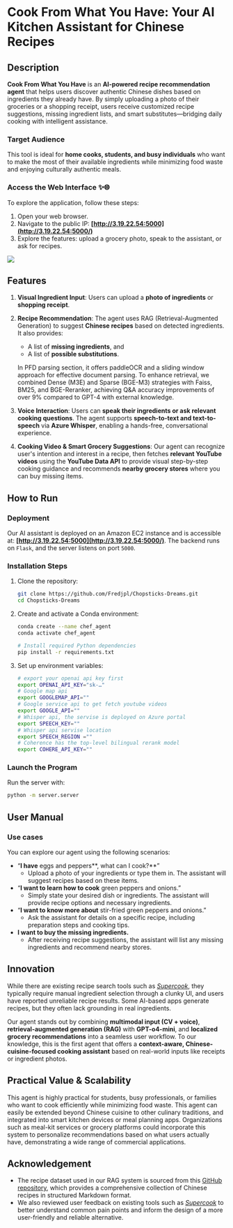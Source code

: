 # Cook From What You Have: Your AI Kitchen Assistant for Chinese Recipes

## Description

**Cook From What You Have** is an **AI-powered recipe recommendation agent** that helps users discover authentic Chinese dishes based on ingredients they already have. By simply uploading a photo of their groceries or a shopping receipt, users receive customized recipe suggestions, missing ingredient lists, and smart substitutes—bridging daily cooking with intelligent assistance. 

### Target Audience

This tool is ideal for **home cooks, students, and busy individuals** who want to make the most of their available ingredients while minimizing food waste and enjoying culturally authentic meals.

### Access the Web Interface ✨🌐

To explore the application, follow these steps:

1. Open your web browser.
2. Navigate to the public IP: **[http://3.19.22.54:5000](http://3.19.22.54:5000/)**
3. Explore the features: upload a grocery photo, speak to the assistant, or ask for recipes.

![](E:\2025_04-MS-AI-agent\Chopsticks-Dreams\imgs\web_ui.png)

## Features

1. **Visual Ingredient Input**: Users can upload a **photo of ingredients** or **shopping receipt**.

2. **Recipe Recommendation**: The agent uses RAG (Retrieval-Augmented Generation) to suggest **Chinese recipes** based on detected ingredients. It also provides: 

   - A list of **missing ingredients**, and
   - A list of **possible substitutions**.

   In PFD parsing section, it offers paddleOCR and a sliding window approach for effective document parsing. To enhance retrieval, we combined Dense (M3E) and Sparse (BGE-M3) strategies with Faiss, BM25, and BGE-Reranker, achieving Q&A accuracy improvements of over 9% compared to GPT-4 with external knowledge.

3. **Voice Interaction**: Users can **speak their ingredients or ask relevant cooking questions**. The agent supports **speech-to-text and text-to-speech** via **Azure Whisper**, enabling a hands-free, conversational experience.

4. **Cooking Video & Smart Grocery Suggestions**: Our agent can recognize user's intention and interest in a recipe, then fetches **relevant YouTube videos** using the **YouTube Data API** to provide visual step-by-step cooking guidance and recommends **nearby grocery stores** where you can buy missing items.

## How to Run

### Deployment

Our AI assistant is deployed on an Amazon EC2 instance and is accessible at: **[http://3.19.22.54:5000](http://3.19.22.54:5000/)**. The backend runs on `Flask`, and the server listens on port `5000`. 

### Installation Steps

1. Clone the repository:
    ```bash
    git clone https://github.com/Fredjpl/Chopsticks-Dreams.git
    cd Chopsticks-Dreams
    ```
2. Create and activate a Conda environment:
    ```bash
    conda create --name chef_agent
    conda activate chef_agent
    
    # Install required Python dependencies
    pip install -r requirements.txt
    ```
3. Set up environment variables:
    ```bash
    # export your openai api key first
    export OPENAI_API_KEY="sk-…"
    # Google map api
    export GOOGLEMAP_API=""
    # Google service api to get fetch youtube videos
    export GOOGLE_API=""
    # Whisper api, the servise is deployed on Azure portal
    export SPEECH_KEY=""
    # Whisper api servise location
    export SPEECH_REGION =""
    # Coherence has the top-level bilingual rerank model
    export COHERE_API_KEY=""
    ```
### Launch the Program
Run the server with:
```bash
python -m server.server
```

## User Manual

### Use cases

You can explore our agent using the following scenarios:

- “**I have** eggs and peppers**, what can I cook?**”
  - Upload a photo of your ingredients or type them in. The assistant will suggest recipes based on these items.
- “**I want to learn how to cook** green peppers and onions.”
  - Simply state your desired dish or ingredients. The assistant will provide recipe options and necessary ingredients.
- “**I want to know more about** stir-fried green peppers and onions.”
  - Ask the assistant for details on a specific recipe, including preparation steps and cooking tips.
- **I want to buy the missing ingredients.**
  - After receiving recipe suggestions, the assistant will list any missing ingredients and recommend nearby stores.

## Innovation

While there are existing recipe search tools such as *[Supercook](https://www.supercook.com/#/desktop)*, they typically require manual ingredient selection through a clunky UI, and users have reported unreliable recipe results. Some AI-based apps generate recipes, but they often lack grounding in real ingredients. 

Our agent stands out by combining **multimodal input (CV + voice)**, **retrieval-augmented generation (RAG)** with **GPT-o4-mini**, and **localized grocery recommendations** into a seamless user workflow. To our knowledge, this is the first agent that offers a **context-aware, Chinese-cuisine-focused cooking assistant** based on real-world inputs like receipts or ingredient photos.

## **Practical Value & Scalability**

This agent is highly practical for students, busy professionals, or families who want to cook efficiently while minimizing food waste. This agent can easily be extended beyond Chinese cuisine to other culinary traditions, and integrated into smart kitchen devices or meal planning apps. Organizations such as meal-kit services or grocery platforms could incorporate this system to personalize recommendations based on what users actually have, demonstrating a wide range of commercial applications.

## Acknowledgement

- The recipe dataset used in our RAG system is sourced from this [GitHub repository](https://github.com/Anduin2017/HowToCook), which provides a comprehensive collection of Chinese recipes in structured Markdown format.
- We also reviewed user feedback on existing tools such as *[Supercook](https://www.reddit.com/r/cookingforbeginners/comments/l8ru1z/am_i_misusing_supercook/)* to better understand common pain points and inform the design of a more user-friendly and reliable alternative.
